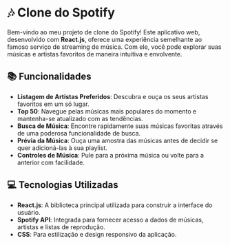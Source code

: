 # 🎶 Clone do Spotify

Bem-vindo ao meu projeto de clone do Spotify! Este aplicativo web, desenvolvido com **React.js**, oferece uma experiência semelhante ao famoso serviço de streaming de música. Com ele, você pode explorar suas músicas e artistas favoritos de maneira intuitiva e envolvente.

## 📚 Funcionalidades

- **Listagem de Artistas Preferidos**: Descubra e ouça os seus artistas favoritos em um só lugar.
- **Top 50**: Navegue pelas músicas mais populares do momento e mantenha-se atualizado com as tendências.
- **Busca de Música**: Encontre rapidamente suas músicas favoritas através de uma poderosa funcionalidade de busca.
- **Prévia da Música**: Ouça uma amostra das músicas antes de decidir se quer adicioná-las à sua playlist.
- **Controles de Música**: Pule para a próxima música ou volte para a anterior com facilidade.

## 💻 Tecnologias Utilizadas

- **React.js**: A biblioteca principal utilizada para construir a interface do usuário.
- **Spotify API**: Integrada para fornecer acesso a dados de músicas, artistas e listas de reprodução.
- **CSS**: Para estilização e design responsivo da aplicação.

